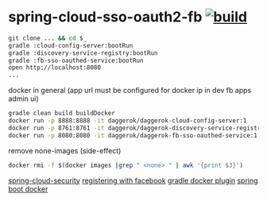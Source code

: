 spring-cloud-sso-oauth2-fb [![build](https://travis-ci.org/daggerok/spring-cloud-sso-oauth2-fb.svg?branch=master)](https://travis-ci.org/daggerok/spring-cloud-sso-oauth2-fb)
==========================

```sh
git clone ... && cd $_
gradle :cloud-config-server:bootRun
gradle :discovery-service-registry:bootRun
gradle :fb-sso-oauthed-service:bootRun
open http://localhost:8080
...
```

docker in general (app url must be configured for docker ip in dev fb apps admin ui)

```sh
gradle clean build buildDocker
docker run -p 8888:8888 -it daggerok/daggerok-cloud-config-server:1
docker run -p 8761:8761 -it daggerok/daggerok-discovery-service-registry:1
docker run -p 8080:8080 -it daggerok/daggerok-fb-sso-oauthed-service:1
```

remove none-images (side-effect)

```sh
docker rmi -f $(docker images |grep " <none> " | awk '{print $3}')
```

[spring-cloud-security](http://cloud.spring.io/spring-cloud-security/)
[registering with facebook](https://spring.io/guides/gs/register-facebook-app/)
[gradle docker plugin](https://github.com/Transmode/gradle-docker)
[spring boot docker](https://spring.io/guides/gs/spring-boot-docker/)
